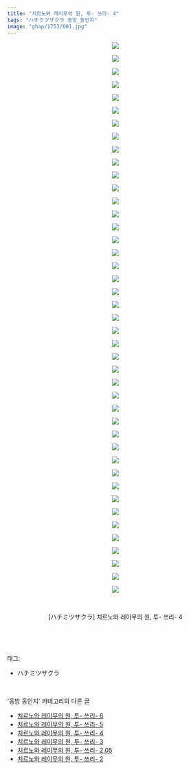 ```yaml
---
title: "치르노와 레이무의 원, 투- 쓰리- 4"
tags: "ハチミツザクラ 동방_동인지"
image: "ghap/1753/001.jpg"
---
```

<div class="article">
<p style="text-align: center; clear: none; float: none;"><img src="{{ site.nasurl }}/ghap/1753/001.jpg"/></p>
<p style="text-align: center; clear: none; float: none;"><img src="{{ site.nasurl }}/ghap/1753/002.jpg"/></p>
<p style="text-align: center; clear: none; float: none;"><img src="{{ site.nasurl }}/ghap/1753/003.jpg"/></p>
<p style="text-align: center; clear: none; float: none;"><img src="{{ site.nasurl }}/ghap/1753/004.jpg"/></p>
<p style="text-align: center; clear: none; float: none;"><img src="{{ site.nasurl }}/ghap/1753/005.jpg"/></p>
<p style="text-align: center; clear: none; float: none;"><img src="{{ site.nasurl }}/ghap/1753/006.jpg"/></p>
<p style="text-align: center; clear: none; float: none;"><img src="{{ site.nasurl }}/ghap/1753/007.jpg"/></p>
<p style="text-align: center; clear: none; float: none;"><img src="{{ site.nasurl }}/ghap/1753/008.jpg"/></p>
<p style="text-align: center; clear: none; float: none;"><img src="{{ site.nasurl }}/ghap/1753/009.jpg"/></p>
<p style="text-align: center; clear: none; float: none;"><img src="{{ site.nasurl }}/ghap/1753/010.jpg"/></p>
<p style="text-align: center; clear: none; float: none;"><img src="{{ site.nasurl }}/ghap/1753/011.jpg"/></p>
<p style="text-align: center; clear: none; float: none;"><img src="{{ site.nasurl }}/ghap/1753/012.jpg"/></p>
<p style="text-align: center; clear: none; float: none;"><img src="{{ site.nasurl }}/ghap/1753/013.jpg"/></p>
<p style="text-align: center; clear: none; float: none;"><img src="{{ site.nasurl }}/ghap/1753/014.jpg"/></p>
<p style="text-align: center; clear: none; float: none;"><img src="{{ site.nasurl }}/ghap/1753/015.jpg"/></p>
<p style="text-align: center; clear: none; float: none;"><img src="{{ site.nasurl }}/ghap/1753/016.jpg"/></p>
<p style="text-align: center; clear: none; float: none;"><img src="{{ site.nasurl }}/ghap/1753/017.jpg"/></p>
<p style="text-align: center; clear: none; float: none;"><img src="{{ site.nasurl }}/ghap/1753/018.jpg"/></p>
<p style="text-align: center; clear: none; float: none;"><img src="{{ site.nasurl }}/ghap/1753/019.jpg"/></p>
<p style="text-align: center; clear: none; float: none;"><img src="{{ site.nasurl }}/ghap/1753/020.jpg"/></p>
<p style="text-align: center; clear: none; float: none;"><img src="{{ site.nasurl }}/ghap/1753/021.jpg"/></p>
<p style="text-align: center; clear: none; float: none;"><img src="{{ site.nasurl }}/ghap/1753/022.jpg"/></p>
<p style="text-align: center; clear: none; float: none;"><img src="{{ site.nasurl }}/ghap/1753/023.jpg"/></p>
<p style="text-align: center; clear: none; float: none;"><img src="{{ site.nasurl }}/ghap/1753/024.jpg"/></p>
<p style="text-align: center; clear: none; float: none;"><img src="{{ site.nasurl }}/ghap/1753/025.jpg"/></p>
<p style="text-align: center; clear: none; float: none;"><img src="{{ site.nasurl }}/ghap/1753/026.jpg"/></p>
<p style="text-align: center; clear: none; float: none;"><img src="{{ site.nasurl }}/ghap/1753/027.jpg"/></p>
<p style="text-align: center; clear: none; float: none;"><img src="{{ site.nasurl }}/ghap/1753/028.jpg"/></p>
<p style="text-align: center; clear: none; float: none;"><img src="{{ site.nasurl }}/ghap/1753/029.jpg"/></p>
<p style="text-align: center; clear: none; float: none;"><img src="{{ site.nasurl }}/ghap/1753/030.jpg"/></p>
<p style="text-align: center; clear: none; float: none;"><img src="{{ site.nasurl }}/ghap/1753/031.jpg"/></p>
<p style="text-align: center; clear: none; float: none;"><img src="{{ site.nasurl }}/ghap/1753/032.jpg"/></p>
<p style="text-align: center; clear: none; float: none;"><img src="{{ site.nasurl }}/ghap/1753/033.jpg"/></p>
<p style="text-align: center; clear: none; float: none;"><img src="{{ site.nasurl }}/ghap/1753/034.jpg"/></p>
<p style="text-align: center; clear: none; float: none;"><img src="{{ site.nasurl }}/ghap/1753/035.jpg"/></p>
<p style="text-align: center; clear: none; float: none;"><img src="{{ site.nasurl }}/ghap/1753/036.jpg"/></p>
<p style="text-align: center; clear: none; float: none;"><img src="{{ site.nasurl }}/ghap/1753/037.jpg"/></p>
<p style="text-align: center; clear: none; float: none;"><img src="{{ site.nasurl }}/ghap/1753/038.jpg"/></p>
<p style="text-align: center; clear: none; float: none;"><img src="{{ site.nasurl }}/ghap/1753/039.jpg"/></p>
<p style="text-align: center; clear: none; float: none;"><img src="{{ site.nasurl }}/ghap/1753/040.jpg"/></p>
<p style="text-align: center; clear: none; float: none;"><img src="{{ site.nasurl }}/ghap/1753/041.jpg"/></p>
<p style="text-align: center; clear: none; float: none;"><img src="{{ site.nasurl }}/ghap/1753/042.jpg"/></p>
<p style="text-align: center; clear: none; float: none;"><img src="{{ site.nasurl }}/ghap/1753/043.jpg"/></p>
<p style="text-align: center; clear: none; float: none;"><br/></p>
<p style="text-align: center; clear: none; float: none;">[ハチミツザクラ] 치르노와 레이무의 원, 투- 쓰리- 4</p>
<p><br/></p>
</div><br/>
<div class="tagTrail">
<p>태그: </p>
<ul>
<li>ハチミツザクラ</li>
</ul>
</div><br/>
<div class="another">
<p>'동방 동인지' 카테고리의 다른 글</p>
<ul>
<li><a href="/2016-08-21-ghap_1755">치르노와 레이무의 원, 투- 쓰리- 6</a></li>
<li><a href="/2016-08-21-ghap_1754">치르노와 레이무의 원, 투- 쓰리- 5</a></li>
<li><a href="/2016-08-21-ghap_1753">치르노와 레이무의 원, 투- 쓰리- 4</a></li>
<li><a href="/2016-08-21-ghap_1752">치르노와 레이무의 원, 투- 쓰리- 3</a></li>
<li><a href="/2016-08-21-ghap_1751">치르노와 레이무의 원, 투- 쓰리- 2.05</a></li>
<li><a href="/2016-08-21-ghap_1750">치르노와 레이무의 원, 투- 쓰리- 2</a></li>
</ul>
</div><br/>
<div class="cb_module cb_fluid">
<div class="cb_wrt cb_profile">
</div><!-- commentList close -->
</div><br/>
